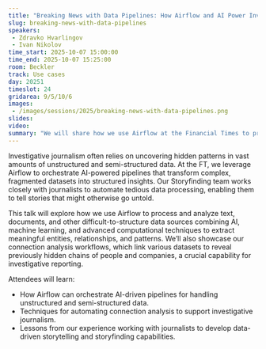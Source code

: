 ```yaml
---
title: "Breaking News with Data Pipelines: How Airflow and AI Power Investigative Journalism"
slug: breaking-news-with-data-pipelines
speakers:
 - Zdravko Hvarlingov
 - Ivan Nikolov
time_start: 2025-10-07 15:00:00
time_end: 2025-10-07 15:25:00
room: Beckler
track: Use cases
day: 20251
timeslot: 24
gridarea: 9/5/10/6
images: 
 - /images/sessions/2025/breaking-news-with-data-pipelines.png
slides:
video:
summary: "We will share how we use Airflow at the Financial Times to process and analyze text, documents, and other difficult-to-structure data sources combining AI, machine learning, and advanced computational techniques to extract meaningful entities, relationships, and patterns."
---
```


Investigative journalism often relies on uncovering hidden patterns in vast amounts of unstructured and semi-structured data. At the FT, we leverage Airflow to orchestrate AI-powered pipelines that transform complex, fragmented datasets into structured insights. Our Storyfinding team works closely with journalists to automate tedious data processing, enabling them to tell stories that might otherwise go untold.

This talk will explore how we use Airflow to process and analyze text, documents, and other difficult-to-structure data sources combining AI, machine learning, and advanced computational techniques to extract meaningful entities, relationships, and patterns. We’ll also showcase our connection analysis workflows, which link various datasets to reveal previously hidden chains of people and companies, a crucial capability for investigative reporting.

Attendees will learn:
- How Airflow can orchestrate AI-driven pipelines for handling unstructured and semi-structured data.
- Techniques for automating connection analysis to support investigative journalism.
- Lessons from our experience working with journalists to develop data-driven storytelling and storyfinding capabilities.